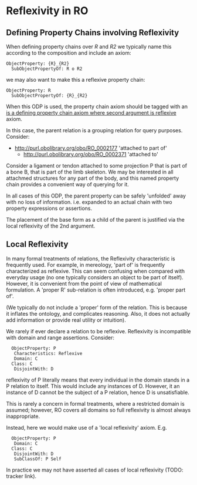 # Reflexivity in RO

## Defining Property Chains involving Reflexivity

When defining property chains over _R_ and _R2_ we typically name this according to the composition and include an axiom:

```
ObjectProperty: {R}_{R2}
  SubObjectPropertyOf: R o R2
```

we may also want to make this a reflexive property chain:

```
ObjectProperty: R
  SubObjectPropertyOf: {R}_{R2}

```

When this ODP is used, the property chain axiom should be tagged with
an [is a defining property chain axiom where second argument is reflexive](http://purl.obolibrary.org/obo/RO_0002582) axiom.

In this case, the parent relation is a grouping relation for query purposes. Consider:

  * http://purl.obolibrary.org/obo/RO_0002177 'attached to part of'
    * http://purl.obolibrary.org/obo/RO_0002371 'attached to'

Consider a ligament or tendon attached to some projection P that is
part of a bone B, that is part of the limb skeleton. We may be
interested in all attachmed structures for any part of the body, and
this named property chain provides a convenient way of querying for it.

In all cases of this ODP, the parent property can be safely 'unfolded'
away with no loss of information. i.e. expanded to an actual chain
with two property expressions or assertions.

The placement of the base form as a child of the parent is justified
via the local reflexivity of the 2nd argument.

## Local Reflexivity

In many formal treatments of relations, the Reflexivity characteristic
is frequently used. For example, in mereology, 'part of' is frequently
characterized as reflexive. This can seem confusing when compared
with everyday usage (no one typically considers an object to be part
of itself). However, it is convenient from the point of view of
mathematical formulation. A 'proper R' sub-relation is often
introduced, e.g. 'proper part of'.

(We typically do not include a 'proper' form of the relation. This is
because it inflates the ontology, and complicates reasoning. Also, it
does not actually add information or provide real utility or intuition).

We rarely if ever declare a relation to be reflexive. Reflexivity is
incompatible with domain and range assertions. Consider:

```
  ObjectProperty: P
   Characteristics: Reflexive
   Domain: C
  Class: C
   DisjointWith: D
```

reflexivity of P literally means that every individual in the domain
stands in a P relation to itself. This would include any instances of
D. However, it an instance of D cannot be the subject of a P relation,
hence D is unsatisfiable.

This is rarely a concern in formal treatments, where a restricted
domain is assumed; however, RO covers all domains so full reflexivity
is almost always inappropriate.

Instead, here we would make use of a 'local reflexivity' axiom. E.g.

```
  ObjectProperty: P
   Domain: C
  Class: C
   DisjointWith: D
   SubClassOf: P Self
```

In practice we may not have asserted all cases of local reflexivity (TODO: tracker link).
